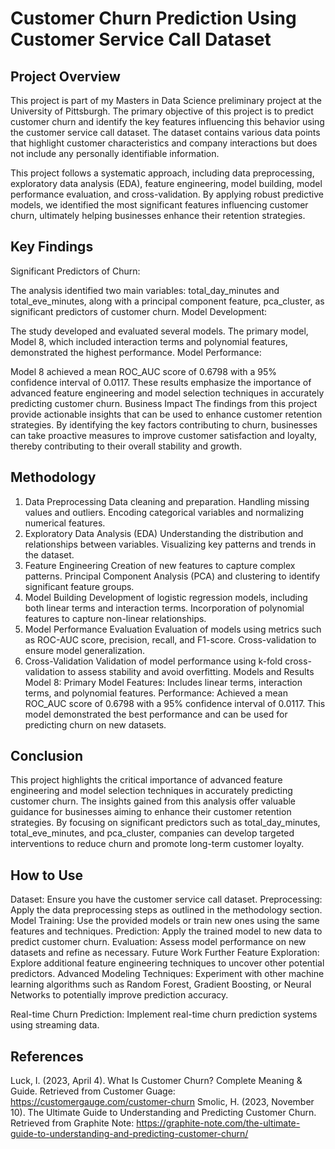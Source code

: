 # Customer Churn Prediction Using Customer Service Call Dataset
## Project Overview
This project is part of my Masters in Data Science preliminary project at the University of Pittsburgh. The primary objective of this project is to predict customer churn and identify the key features influencing this behavior using the customer service call dataset. The dataset contains various data points that highlight customer characteristics and company interactions but does not include any personally identifiable information.

This project follows a systematic approach, including data preprocessing, exploratory data analysis (EDA), feature engineering, model building, model performance evaluation, and cross-validation. By applying robust predictive models, we identified the most significant features influencing customer churn, ultimately helping businesses enhance their retention strategies.

## Key Findings
Significant Predictors of Churn:

The analysis identified two main variables: total_day_minutes and total_eve_minutes, along with a principal component feature, pca_cluster, as significant predictors of customer churn.
Model Development:

The study developed and evaluated several models. The primary model, Model 8, which included interaction terms and polynomial features, demonstrated the highest performance.
Model Performance:

Model 8 achieved a mean ROC_AUC score of 0.6798 with a 95% confidence interval of 0.0117.
These results emphasize the importance of advanced feature engineering and model selection techniques in accurately predicting customer churn.
Business Impact
The findings from this project provide actionable insights that can be used to enhance customer retention strategies. By identifying the key factors contributing to churn, businesses can take proactive measures to improve customer satisfaction and loyalty, thereby contributing to their overall stability and growth.

## Methodology
1. Data Preprocessing
Data cleaning and preparation.
Handling missing values and outliers.
Encoding categorical variables and normalizing numerical features.
2. Exploratory Data Analysis (EDA)
Understanding the distribution and relationships between variables.
Visualizing key patterns and trends in the dataset.
3. Feature Engineering
Creation of new features to capture complex patterns.
Principal Component Analysis (PCA) and clustering to identify significant feature groups.
4. Model Building
Development of logistic regression models, including both linear terms and interaction terms.
Incorporation of polynomial features to capture non-linear relationships.
5. Model Performance Evaluation
Evaluation of models using metrics such as ROC-AUC score, precision, recall, and F1-score.
Cross-validation to ensure model generalization.
6. Cross-Validation
Validation of model performance using k-fold cross-validation to assess stability and avoid overfitting.
Models and Results
Model 8: Primary Model
Features: Includes linear terms, interaction terms, and polynomial features.
Performance: Achieved a mean ROC_AUC score of 0.6798 with a 95% confidence interval of 0.0117.
This model demonstrated the best performance and can be used for predicting churn on new datasets.

## Conclusion
This project highlights the critical importance of advanced feature engineering and model selection techniques in accurately predicting customer churn. The insights gained from this analysis offer valuable guidance for businesses aiming to enhance their customer retention strategies. By focusing on significant predictors such as total_day_minutes, total_eve_minutes, and pca_cluster, companies can develop targeted interventions to reduce churn and promote long-term customer loyalty.

## How to Use
Dataset: Ensure you have the customer service call dataset.
Preprocessing: Apply the data preprocessing steps as outlined in the methodology section.
Model Training: Use the provided models or train new ones using the same features and techniques.
Prediction: Apply the trained model to new data to predict customer churn.
Evaluation: Assess model performance on new datasets and refine as necessary.
Future Work
Further Feature Exploration: Explore additional feature engineering techniques to uncover other potential predictors.
Advanced Modeling Techniques: Experiment with other machine learning algorithms such as Random Forest, Gradient Boosting, or Neural Networks to potentially improve prediction accuracy.

Real-time Churn Prediction: Implement real-time churn prediction systems using streaming data.
## References
Luck, I. (2023, April 4). What Is Customer Churn? Complete Meaning & Guide. Retrieved from Customer Guage: https://customergauge.com/customer-churn
Smolic, H. (2023, November 10). The Ultimate Guide to Understanding and Predicting Customer Churn. Retrieved from Graphite Note: https://graphite-note.com/the-ultimate-guide-to-understanding-and-predicting-customer-churn/
